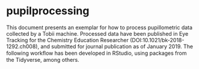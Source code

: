 # pupilprocessing
This document presents an exemplar for how to process pupillometric data collected by a Tobii machine. Processed data have been published in Eye Tracking for the Chemistry Education Researcher (DOI:10.1021/bk-2018-1292.ch008), and submitted for journal publication as of January 2019. The following workﬂow has been developed in RStudio, using packages from the Tidyverse, among others.
